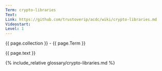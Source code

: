 ```yaml
---
Term: crypto-libraries
Text: 
Link: https://github.com/trustoverip/acdc/wiki/crypto-libraries.md
Videostart: 
Level: 1
---
```


{{ page.collection }} - {{ page.Term }}

   {{ page.text }}

{% include_relative glossary/crypto-libraries.md %}
